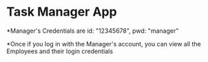 # Task Manager App
*Manager's Credentials are 
id: "12345678",
pwd: "manager"

*Once if you log in with the Manager's account, you can view all the Employees and their login credentials
